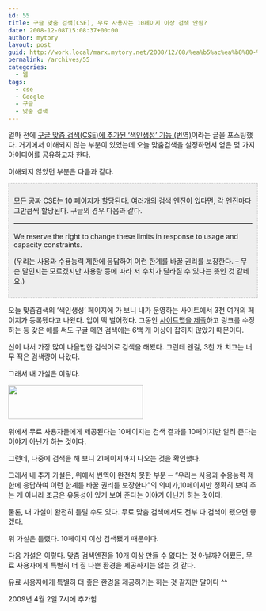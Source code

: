 ```yaml
---
id: 55
title: 구글 맞춤 검색(CSE), 무료 사용자는 10페이지 이상 검색 안됨?
date: 2008-12-08T15:08:37+00:00
author: mytory
layout: post
guid: http://work.local/marx.mytory.net/2008/12/08/%ea%b5%ac%ea%b8%80-%eb%a7%9e%ec%b6%a4-%ea%b2%80%ec%83%89cse-%eb%ac%b4%eb%a3%8c-%ec%82%ac%ec%9a%a9%ec%9e%90%eb%8a%94-10%ed%8e%98%ec%9d%b4%ec%a7%80-%ec%9d%b4%ec%83%81-%ea%b2%80%ec%83%89-%ec%95%88/
permalink: /archives/55
categories:
  - 웹
tags:
  - cse
  - Google
  - 구글
  - 맞춤 검색
---
```

얼마 전에 <A title="[http://spar2003.tistory.com/33]로 이동합니다." href="http://spar2003.tistory.com/33" target=_blank>구글 맞춤 검색(CSE)에 추가된 ‘색인생성’ 기능 (번역)</A>이라는 글을 포스팅했다. 거기에서 이해되지 않는 부분이 있었는데 오늘 맞춤검색을 설정하면서 얻은 몇 가지 아이디어를 공유하고자 한다.


  


이해되지 않았던 부분은 다음과 같다.


  
<DIV class=txc-textbox style="BORDER-RIGHT: #c1c1c1 1px dashed; PADDING-RIGHT: 10px; BORDER-TOP: #c1c1c1 1px dashed; PADDING-LEFT: 10px; PADDING-BOTTOM: 10px; BORDER-LEFT: #c1c1c1 1px dashed; PADDING-TOP: 10px; BORDER-BOTTOM: #c1c1c1 1px dashed; BACKGROUND-COLOR: #eeeeee">
  


모든 공짜 CSE는 10 페이지가 할당된다. 여러개의 검색 엔진이 있다면, 각 엔진마다 그만큼씩 할당된다. 구글의 경우 다음과 같다.


  





  



  
<TABLE width=400 align=center border=1>
  

  



  



  



  



  



  



  



  



  



  



  



  



  



  



  



  



  



  



  



  



  


</TABLE>


  


We reserve the right to change these limits in response to usage and capacity constraints.
  
(우리는 사용과 수용능력 제한에 응답하여 이런 한계를 바꿀 권리를 보장한다. &#8211; 무슨 말인지는 모르겠지만 사용량 등에 따라 저 수치가 달라질 수 있다는 뜻인 것 같네요.)</DIV>


  


오늘 맞춤검색의 ‘색인생성’ 페이지에 가 보니 내가 운영하는 사이트에서 3천 여개의 페이지가 등록됐다고 나왔다. 입이 떡 벌어졌다. 그동안 <A title="[http://www.google.co.kr/support/webmasters/bin/topic.py?topic=8467]로 이동합니다." href="http://www.google.co.kr/support/webmasters/bin/topic.py?topic=8467" target=_blank>사이트맵을 제출</A>하고 링크를 수정하는 등 갖은 애를 써도 구글 메인 검색에는 6백 개 이상이 잡히지 않았기 때문이다.


  


신이 나서 가장 많이 나올법한 검색어로 검색을 해봤다. 그런데 왠걸, 3천 개 치고는 너무 적은 검색량이 나왔다.


  


그래서 내 가설은 이렇다.


  


<img src="http://work.local/marx.mytory.net/wp-content/uploads/1/493d3736eeb9e91.jpg" class="aligncenter" width="272" height="69" alt="" filename="google-search.jpg" filemime="" />


  


위에서 무료 사용자들에게 제공된다는 10페이지는 검색 결과를 10페이지만 알려 준다는 이야기 아닌가 하는 것이다.


  


그런데, 나중에 검색을 해 보니 21페이지까지 나오는 것을 확인했다.


  


그래서 내 추가 가설은, 위에서 번역이 완전치 못한 부분 ─ “우리는 사용과 수용능력 제한에 응답하여 이런 한계를 바꿀 권리를 보장한다”의 의미가,10페이지만 정확히 보여 주는 게 아니라 조금은 유동성이 있게 보여 준다는 이야기 아닌가 하는 것이다.


  


물론, 내 가설이 완전히 틀릴 수도 있다. 무료 맞춤 검색에서도 전부 다 검색이 됐으면 좋겠다.

<div class="gray-textbox">
  <p>
    위 가설은 틀렸다. 10페이지 이상 검색됐기 때문이다.
  </p>
  
  <p>
    다음 가설은 이렇다. 맞춤 검색엔진을 10개 이상 만들 수 없다는 것 아닐까? 어쨌든, 무료 사용자에게 특별히 더 질 나쁜 환경을 제공하지는 않는 것 같다.
  </p>
  
  <p>
    유료 사용자에게 특별히 더 좋은 환경을 제공하기는 하는 것 같지만 말이다 ^^
  </p>
  
  <p class="rep">
    2009년 4월 2일 7시에 추가함
  </p>
</div>